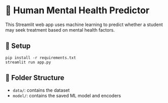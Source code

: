
# 🧠 Human Mental Health Predictor

This Streamlit web app uses machine learning to predict whether a student may seek treatment based on mental health factors.

## 🔧 Setup

```
pip install -r requirements.txt
streamlit run app.py
```

## 📁 Folder Structure

- `data/`: contains the dataset
- `model/`: contains the saved ML model and encoders
